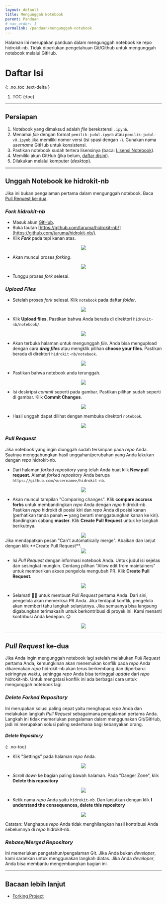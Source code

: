 ```yaml
---
layout: default
title: Mengunggah Notebook
parent: Panduan
# nav_order: 1
permalink: /panduan/mengunggah-notebook
---
```


Halaman ini merupakan panduan dalam mengunggah notebook ke repo hidrokit-nb. Tidak diperlukan pengetahuan Git/Github untuk mengunggah notebook melalui GitHub.

# Daftar Isi
{: .no_toc .text-delta }

1. TOC
{:toc}

---
## Persiapan

1. Notebook yang dimaksud adalah _file_ berekstensi `.ipynb`.
1. Menamai _file_ dengan format `pemilik-judul.ipynb` atau `pemilik-judul-v0.ipynb` jika memiliki nomor versi (isi spasi dengan `-`). Gunakan nama _username_ GitHub untuk konsistensi.
1. Pastikan notebook sudah tertera lisensinya (baca: [Lisensi Notebook](/panduan/lisensi-notebook)).
1. Memiliki akun GitHub (jika belum, [daftar disini](https://github.com/join)).
1. Dilakukan melalui komputer (_desktop_).

---
## Unggah Notebook ke hidrokit-nb

Jika ini bukan pengalaman pertama dalam mengunggah notebook. Baca [Pull Request ke-dua](#pull-request-ke-dua).

### *Fork hidrokit-nb*
- Masuk akun [GitHub](https://github.com/login).
- Buka tautan [https://github.com/taruma/hidrokit-nb/](https://github.com/taruma/hidrokit-nb/).
- Klik ___Fork___ pada tepi kanan atas.
<div align="center">
    <img src="../../assets/images/panduan/unggah_notebook_00.png"><br>
</div>

- Akan muncul proses _forking_.
<div align="center">
    <img src="../../assets/images/panduan/unggah_notebook_01.png"><br>
</div>

- Tunggu proses _fork_ selesai.

### _Upload Files_
- Setelah proses _fork_ selesai. Klik `notebook` pada daftar _folder_.
<div align="center">
    <img src="../../assets/images/panduan/unggah_notebook_02.png"><br>
</div>

- Klik __Upload files__. Pastikan bahwa Anda berada di direktori `hidrokit-nb/notebook/`.
<div align="center">
    <img src="../../assets/images/panduan/unggah_notebook_03.png"><br>
</div>

- Akan terbuka halaman untuk mengunggah _file_. Anda bisa mengupload dengan cara ___drag files___ atau mengklik pilihan __choose your files__. Pastikan berada di direktori `hidrokit-nb/notebook`.
<div align="center">
    <img src="../../assets/images/panduan/unggah_notebook_04.png"><br>
</div>

- Pastikan bahwa notebook anda terunggah.
<div align="center">
    <img src="../../assets/images/panduan/unggah_notebook_05.png"><br>
</div>

- Isi deskripsi _commit_ seperti pada gambar. Pastikan pilihan sudah seperti di gambar. Klik **Commit Changes**. 
<div align="center">
    <img src="../../assets/images/panduan/unggah_notebook_06.png"><br>
</div>

- Hasil unggah dapat dilihat dengan membuka direktori `notebook`.
<div align="center">
    <img src="../../assets/images/panduan/unggah_notebook_07.png"><br>
</div>

### _Pull Request_

Jika notebook yang ingin diunggah sudah tersimpan pada _repo_ Anda. Saatnya menggabungkan hasil unggahan/perubahan yang Anda lakukan dengan _repo_ hidrokit-nb. 

- Dari halaman _forked repository_ yang telah Anda buat klik **New pull request**. Alamat _forked repository_ Anda berupa `https://github.com/<username>/hidrokit-nb`.
<div align="center">
    <img src="../../assets/images/panduan/unggah_notebook_08.png"><br>
</div>

- Akan muncul tampilan "Comparing changes". Klik **compare accross forks** untuk membandingkan _repo_ Anda dengan _repo_ hidrokit-nb. Pastikan _repo_ hidrokit di posisi kiri dan _repo_ Anda di posisi kanan (perhatikan tanda panah ⬅ yang berarti menggabungkan kanan ke kiri). Bandingkan cabang **master**. Klik **Create Pull Request** untuk ke langkah berikutnya.
<div align="center">
    <img src="../../assets/images/panduan/unggah_notebook_09.png"><br>
</div>
Jika mendapatkan pesan "Can't automatically merge". Abaikan dan lanjut dengan klik **Create Pull Request**.
<div align="center">
    <img src="../../assets/images/panduan/unggah_notebook_10.png"><br>
</div>

- Isi _Pull Request_ dengan informasi notebook Anda. Untuk judul isi sejelas dan sesingkat mungkin. Centang pilihan "Allow edit from maintainers" untuk memberikan akses pengelola mengubah PR. Klik **Create Pull Request**.
<div align="center">
    <img src="../../assets/images/panduan/unggah_notebook_11.png"><br>
</div>

- Selamat! 🎉🎉 untuk membuat _Pull Request_ pertama Anda. Dari sini, pengelola akan memeriksa PR Anda. Jika terdapat konflik, pengelola akan memberi tahu langkah selanjutnya. Jika semuanya bisa langsung digabungkan terimakasih untuk berkontribusi di proyek ini. Kami menanti kontribusi Anda kedepan. 😊
<div align="center">
    <img src="../../assets/images/panduan/unggah_notebook_12.png"><br>
</div>

---
## *Pull Request* ke-dua

Jika Anda ingin mengunggah notebook lagi setelah melakukan _Pull Request_ pertama Anda, kemungkinan akan menemukan konflik pada _repo_ Anda dikarenakan _repo_ hidrokit-nb akan terus berkembang dan diperbarui seiringnya waktu, sehingga _repo_ Anda bisa tertinggal _update_ dari _repo_ hidrokit-nb. Untuk mengatasi konflik ini ada berbagai cara untuk mengunggah notebook lagi.

### _Delete Forked Repository_

Ini merupakan solusi paling cepat yaitu menghapus _repo_ Anda dan melakukan langkah *Pull Request* sebagaimana pengalaman pertama Anda. Langkah ini tidak memerlukan pengalaman dalam menggunakan Git/GitHub, jadi ini merupakan solusi paling sederhana bagi kebanyakan orang. 

#### _Delete Repository_
{: .no-toc}
- Klik "Settings" pada halaman _repo_ Anda. 
<div align="center">
    <img src="../../assets/images/panduan/delete_fork_00.png"><br>
</div>

- _Scroll down_ ke bagian paling bawah halaman. Pada "Danger Zone", klik **Delete this repository**
<div align="center">
    <img src="../../assets/images/panduan/delete_fork_01.png"><br>
</div>

- Ketik nama _repo_ Anda yaitu `hidrokit-nb`. Dan lanjutkan dengan klik **I understand the consequences, delete this repository**
<div align="center">
    <img src="../../assets/images/panduan/delete_fork_02.png"><br>
</div>

Catatan: Menghapus _repo_ Anda tidak menghilangkan hasil kontribusi Anda sebelumnya di _repo_ hidrokit-nb. 

### _Rebase/Merged Repository_

Ini memerlukan pengetahun/pengalaman Git. Jika Anda bukan _developer_, kami sarankan untuk menggunakan langkah diatas. Jika Anda _developer_, Anda bisa membantu mengembangkan bagian ini. 

---
## Bacaan lebih lanjut
- [Forking Project](https://guides.github.com/activities/forking/)

